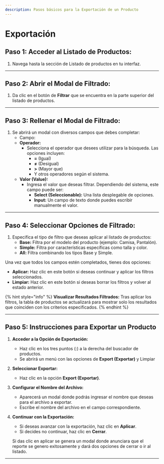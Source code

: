 ```yaml
---
description: Pasos básicos para la Exportación de un Producto
---
```


# Exportación

## **Paso 1: Acceder al Listado de Productos:**

1. Navega hasta la sección de Listado de productos en tu interfaz.

***

## **Paso 2: Abrir el Modal de Filtrado:**

1. Da clic en el botón de **Filtrar** que se encuentra en la parte superior del listado de productos.

***

## **Paso 3: Rellenar el Modal de Filtrado:**

1. Se abrirá un modal con diversos campos que debes completar:
   * Campo:
   * **Operador:**
     * Selecciona el operador que desees utilizar para la búsqueda. Las opciones incluyen:
       * **=** (Igual)
       * **≠** (Desigual)
       * **>** (Mayor que)
       * Y otros operadores según el sistema.
   * **Valor (Value):**
     * Ingresa el valor que deseas filtrar. Dependiendo del sistema, este campo puede ser:
       * **Select (Seleccionable):** Una lista desplegable de opciones.
       * **Input:** Un campo de texto donde puedes escribir manualmente el valor.

***

## **Paso 4: Seleccionar Opciones de Filtrado:**

1. Especifica el tipo de filtro que deseas aplicar al listado de productos:
   * **Base:** Filtra por el modelo del producto (ejemplo: Camisa, Pantalón).
   * **Simple:** Filtra por características específicas como talla y color.
   * **All:** Filtra combinando los tipos Base y Simple.

Una vez que todos los campos estén completados, tienes dos opciones:

* **Aplicar:** Haz clic en este botón si deseas continuar y aplicar los filtros seleccionados.
* **Limpiar:** Haz clic en este botón si deseas borrar los filtros y volver al estado anterior.

{% hint style="info" %}
**Visualizar Resultados Filtrados:** Tras aplicar los filtros, la tabla de productos se actualizará para mostrar solo los resultados que coinciden con los criterios especificados. &#x20;
{% endhint %}

***

## Paso 5: Instrucciones para Exportar un Producto

1. **Acceder a la Opción de Exportación:**
   * Haz clic en los tres puntos (:) a la derecha del buscador de productos.
   * Se abrirá un menú con las opciones de **Export (Exportar)** y Limpiar
2. **Seleccionar Exportar:**
   * Haz clic en la opción **Export (Exportar)**.
3. **Configurar el Nombre del Archivo:**
   * Aparecerá un modal donde podrás ingresar el nombre que deseas para el archivo a exportar.
   * Escribe el nombre del archivo en el campo correspondiente.
4.  **Continuar con la Exportación:**

    * Si deseas avanzar con la exportación, haz clic en **Aplicar**.
    * Si decides no continuar, haz clic en **Cerrar**.

    Si das clic en aplicar se genera un modal donde anunciara que el reporte se genero exitosamente y dará dos opciones de cerrar o ir al listado.

***
